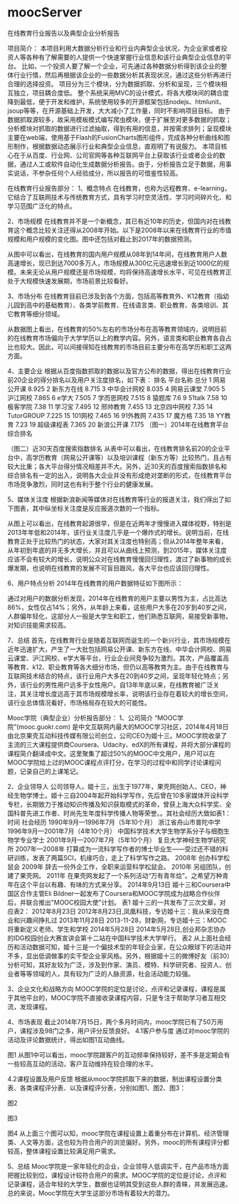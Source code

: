 # moocServer
在线教育行业报告以及典型企业分析报告

项目简介：
本项目利用大数据分析行业和行业内典型企业状况，为企业家或者投资人等各种有了解需要的人提供一个快速掌握行业信息和该行业典型企业信息的平台。
比如，一个投资人要了解一个企业，可先通过各种数据分析得到该企业的整体行业行情，然后再根据该企业的一些数据分析其表现状况，通过这些分析再进行合理的选择投资。
项目分为三个模块，分为数据抓取、分析和呈现，三个模块相互独立，项目耦合度低。
整个系统采用MVC的设计模式，将各大模块间的耦合度降到最低，便于开发和维护。系统使用较多的开源框架包括nodejs、htmlunit、jsoup等等，在开源基础上开发，大大减小了工作量，同时不影响项目目标。
由于数据抓取源较多，故采用模板模式编写爬虫模块，便于扩展至对更多数据的抓取；分析模块对抓取的数据进行过滤抽取，得到有用的信息，并按需求排列；呈现模块主要在web端，使用基于Flash的FusionCharts图形组件，完成各种分析曲线和图形制作，根据数据动态展示行业和典型企业信息，直观明了有说服力。
本项目核心在于从百度、行业网、公司官网等各种互联网平台上获取该行业或者企业的数据，通过人工或软件自动化生成数据分析报告。由于，分析报告立足于数据，用事实说话，不参杂任何个人经验成分，所以报告的可借鉴性较高。

在线教育行业报告部分：
1、概念特点
在线教育，也称为远程教育、e-learning，它结合了互联网技术与传统教育方式，具有学习时空灵活性、学习时间碎片化、和学习范围广泛化的特点。

2、市场规模
在线教育并不是一个新概念，其已有近10年的历史，但国内对在线教育这个概念比较关注还得从2008年开始。以下是2008年以来在线教育行业的市值规模和用户规模的变化图。图中还包括对截止到2017年的数据预测。
 
 

从图中可以看出，在线教育的国内用户规模从08年到14年间，在线教育用户人数高速增长，现已到达7000多万人，市场规模从300亿元迅速增长到近1000亿的规模。未来无论从用户规模还是市场规模，均将保持高速增长水平，可见在线教育正处于大规模快速发展期，市场前景比较看好。

3、市场分布
在线教育目前已涉及到各个方面，包括高等教育外、K12教育（指幼儿园到高中的基础教育）、各类学前教育、在线语言类、职业教育、各类培训、其它教育等细分领域。
 
从数据图上看出，在线教育的50%左右的市场分布在高等教育领域内，说明目前的在线教育市场偏向于大学学历以上的教学内容。另外，语言类和职业教育各自占比也较大。因此，可以间接得知在线教育的市场目前主要分布在高学历和职工这两方面。

4、主要企业
根据从百度指数抓取的数据以及官方公布的数据，得出在线教育行业前20企业的得分排名以及用户关注度排名，如下表：
排名	平台名称	总分
1	网易公开课	8.925
2	新东方在线	8.715
3	中华会计网校	8.035
4	网易云课堂	7.905
5	沪江网校	7.865
6	e学大	7.505
7	学而思网校	7.515
8	猿题库	7.6
9	51talk	7.58
10	极客学院	7.38
11	学习宝	7.495
12	邢帅教育	7.455
13	北京四中网校	7.35
14	TutorGROUP	7.225
15	101网校	7.465
16	91外教网	7.435
17	魔方格	7.35
18	YY教育	7.23
19	超级课程表	7.365
20	新浪公开课	7.175
（图一）2014年在线教育平台综合排名

 
（图二）近30天百度搜索指数排名
从表中可以看出，在线教育排名前20的企业平台中，高学历教育（网易公开课等）以及培训课程（新东方等）比较热门，且占有较大比重；各大平台得分情况相差并不大。另外，近30天的百度搜索指数排名和综合排名有一定的出入，说明各大企业并没有形成绝对垄断的形式，在线教育平台市场竞争激烈，同时这也有利于整个行业的健康发展。

5、媒体关注度
根据新浪新闻等媒体对在线教育等行业的报道关注，我们得出了如下图表，其中纵坐标关注度是反应报道次数的一个指标。
 
从图上可以看出，在线教育起源很早，但是在近两年才慢慢进入媒体视野，特别是2013年年低和2014年，该行业关注度几乎是一个爆炸式的增长。说明当前，在线教育正处于比较热门的状态，大家对其关注度也特别高；但从2014年整年来看，从年初到年底的并无多大增长，并且可以从曲线上预测，到2015年，媒体关注度应该不会有较大的增长，说明公众对在线教育慢慢回归理性，渡过了新事物的成长爆发期，也说明在线教育的发展不可盲目跟风，各大平台也应该回归理性。

6、用户特点分析
2014年在线教育的用户数据特征如下图所示：
 

通过对用户的数据分析发现，2014年在线教育的用户主要以男性为主，占比高达86%，女性仅占14%；另外，从年龄上来看，这些用户大多在20岁到40岁之间，人群偏年轻化，这部分人一般是大学生和职工，他们熟悉互联网，易接受新事物，对知识技能需求较高。

7、总结
首先，在线教育行业是随着互联网而诞生的一个新兴行业，其市场规模在近年迅速扩大，产生了一大批包括网易公开课、新东方在线、中华会计网校、网易云课堂、沪江网校、e学大等平台，行业企业间竞争较为激烈。其次，产品覆盖高等教育、k12、职业教育等各大细分市场，但仍以高等教育为主。由于在线教育与互联网技术结合的特点，该行业用户大多在20到40岁之间，呈现年轻化特点；另外，该行业的男性用户远多于女性用户。自13年年底以来，在线教育被广泛关注，其关注增长度远高于其市场规模增长率，说明该行业存在着较大的增长空间，该行业总体情况看好，市场格局存在较大的可能性。


Mooc学院（典型企业）分析报告部分：
1、公司简介
“MOOC学院”(mooc.guokr.com) 是中文互联网内最大的MOOC学习社区，2014年4月18日由北京果壳互动科技传媒有限公司创立，公司CEO为姬十三。MOOC学院收录了主流的三大课程提供商Coursera、Udacity、edX的所有课程，并将大部分课程的课程简介翻译成中文。这里聚集了超过50%的MOOC中文用户，用户可以在MOOC学院给上过的MOOC课程点评打分，在学习的过程中和同学讨论课程问题，记录自己的上课笔记。

2、企业领导人
公司领导人，姬十三，出生于1977年，果壳网创始人、CEO，神经生物学博士。姬十三自2004年起开始科学写作，先后曾在10多家媒体开设科学专栏，长期致力于推动知识传播及知识获取模式的革命，曾获上海大众科学奖、全国科普先进工作者、时尚先生年度科学传播人物等荣誉。。其社会经历大致如表1：
时间	社会经历
1990年9月—1996年7月（5年10个月）	浙江省舟山市普陀中学
1996年9月—2001年7月（4年10个月）	中国科学技术大学生物学系分子与细胞生物学专业学士
2001年9月—2007年7月（5年10个月）	复旦大学神经生物学研究所
2007年—2008年	打算成为一流科学写作者的博士毕业生——受过还不错的科研训练，发表了两篇SCI，机缘巧合，走上了科学写作之路。
2008年	创办科学松鼠会
2009年	辞去一份外企工作，全职来运营科学松鼠会。
2010年	另组团队，创建了果壳网。
2011年	在果壳网发起了一个系列活动“万有青年烩”。之希望万种青年在这个平台以有趣、有味的方式来分享。
2014年9月13日	姬十三和Coursera中国区合作主管Eli Bildner一起发布了Coursera和MOOC学院成为战略合作伙伴后，并联合推出"MOOC校园大使"计划。
表1
姬十三的一共发布了三次文章，对应表2：
2012年8月23日	2012年8月23日,凤凰科技，专访姬十三：我从来没在商业和兴趣间挣扎过
2013年11月28日	2013-11-28，财新网，专访姬十三：MOOC将重新定义老师、学生和学校 
2014年5月28日	2014年5月28日,创业邦杂志协办的IDG校园创业大赛宣讲会第十二站在中国科学技术大学举行。
表2
从上面社会经历和活动数据可知，姬十三是一个偏技术型的年轻企业家，在公众眼球下的活动并不多，显出低调做事的实干型企业家风格。另外，根据姬十三的微博好友（前30）分析可知，其好友较为广泛，涉及到作家、演员、模特、科学研究者、投资人、创业者等等领域的人，具有较为广泛的人脉资源，社会活动能力较强。

3、企业文化和战略方向
MOOC学院的定位是讨论，点评和记录课程，课程是属于其他平台的，MOOC学院不直接收录课程内容，只是专注于帮助学习者互相交流，发现课程。

4、市场表现
截止2014年7月15日，两个多月时间内，mooc学院已有了50万用户，课程涉及98门之多，用户评分反馈良好。
4.1客户参与度
通过对mooc学院的活动及评论数据统计，得出如图1互动曲线。
 
图1
从图1中可以看出，mooc学院跟客户的互动频率保持较好，差不多是定期会有一些较高互动的活动，客户互动维持在较合理的水平。

4.2课程设置及用户反馈
根据从mooc学院抓取下来的数据，制出课程设置分类表、各类课程评分表、以及课程评分表，分别如图1、图2、图3：
 
图2
 
图3
 
图4
从上面三个图可以知，mooc学院在课程设置上着重分布在计算机、经济管理类、人文等方面，这也较为符合用户的浏览偏好。另外，mooc的所有课程评分都较高，整体课程设置比较满足用户需求。

5、总结
Mooc学院是一家年轻化的企业，企业领导人低调实干，在产品市场方面把握比较到位，课程设计较符合用户的需求。MOOC学院的定位是讨论，点评和记录课程，适合年轻的大学生，数据也证明其受到这些人群的青睐，并发展迅速。总的来说，Mooc学院在大学生这部分市场有着较大的潜力。

